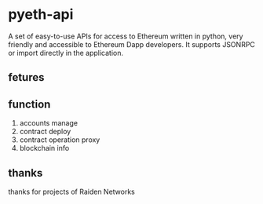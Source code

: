 # pyeth-api
A set of easy-to-use APIs for access to Ethereum written in python, very friendly and accessible to Ethereum Dapp developers. 
It supports JSONRPC or import directly in the application.

## fetures

## function
1. accounts manage
1. contract deploy
1. contract operation proxy
1. blockchain info

## thanks
thanks for projects of Raiden Networks 
